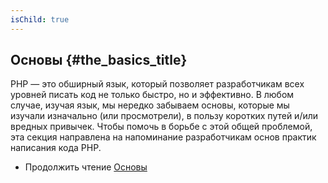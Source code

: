 ```yaml
---
isChild: true
---
```


## Основы {#the_basics_title}

PHP &mdash; это обширный язык, который позволяет разработчикам всех уровней писать код не только быстро, но и эффективно. В любом случае, изучая язык, мы нередко забываем основы, которые мы изучали изначально (или просмотрели), в пользу коротких путей и/или вредных привычек. Чтобы помочь в борьбе с этой общей проблемой, эта секция направлена на напоминание разработчикам основ практик написания кода PHP.

* Продолжить чтение [Основы](/ru-php-the-right-way/pages/Основы.html)